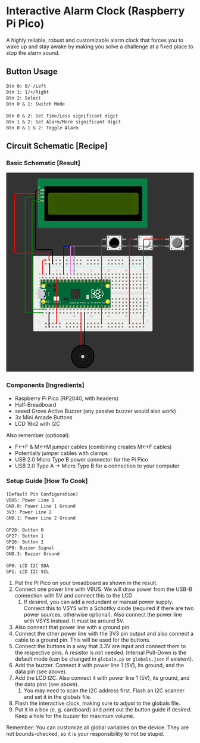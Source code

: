 # Interactive Alarm Clock (Raspberry Pi Pico)

<!-- TODO: Demo AVIF -->

A highly reliable, robust and customizable alarm clock that forces you to wake up and stay awake by making you solve a challenge at a fixed place to stop the alarm sound.

## **Button Usage**

<!-- TODO: Images, Improve this -->

```
Btn 0: 0/-/Left
Btn 1: 1/+/Right
Btn 2: Select
Btn 0 & 1: Switch Mode

Btn 0 & 2: Set Time/Less significant digit
Btn 1 & 2: Set Alarm/More significant digit
Btn 0 & 1 & 2: Toggle Alarm
```


## **Circuit Schematic \[Recipe\]**

### **Basic Schematic \[Result\]**

![Basic Schematic](.github/schematic.png)

### **Components \[Ingredients\]**

- Raspberry Pi Pico (RP2040, with headers)
- Half-Breadboard
- seeed Grove Active Buzzer (any passive buzzer would also work)
- 3x Mini Arcade Buttons
- LCD 16x2 with I2C

Also remember (optional):

- F<->F & M<->M jumper cables (combining creates M<->F cables)
- Potentially jumper cables with clamps
- USB 2.0 Micro Type B power connector for the Pi Pico
- USB 2.0 Type A -> Micro Type B for a connection to your computer

### **Setup Guide \[How To Cook\]**


```
[Default Pin Configuration]
VBUS: Power Line 1
GND.8: Power Line 1 Ground
3V3: Power Line 2
GND.1: Power Line 2 Ground

GP28: Button 0
GP27: Button 1
GP26: Button 2
GP9: Buzzer Signal
GND.3: Buzzer Ground

GP0: LCD I2C SDA
GP1: LCD I2C SCL
```

1. Put the Pi Pico on your breadboard as shown in the result.
1. Connect one power line with VBUS. We will draw power from the USB-B connection with 5V and connect this to the LCD
	1. If desired, you can add a redundant or manual power supply. Connect this to VSYS with a Schottky diode (required if there are two power sources, otherwise optional). Also connect the power line with VSYS instead. It must be around 5V.
1. Also connect that power line with a ground pin.
1. Connect the other power line with the 3V3 pin output and also connect a cable to a ground pin. This will be used for the buttons.
1. Connect the buttons in a way that 3.3V are input and connect them to the respective pins. A resistor is not needed. Internal Pull-Down is the default mode (can be changed in `globals.py` or `globals.json` if existent).
1. Add the buzzer. Connect it with power line 1 (5V), its ground, and the data pin (see above).
1. Add the LCD I2C. Also connect it with power line 1 (5V), its ground, and the data pins (see above).
	1. You may need to scan the I2C address first. Flash an I2C scanner and set it in the globals file.
1. Flash the interactive clock, making sure to adjust to the globals file.
1. Put it in a box (e. g. cardboard) and print out the button guide if desired. Keep a hole for the buzzer for maximum volume.

Remember: You can customize all global variables on the device. They are not bounds-checked, so it is your responsibility to not be stupid.
